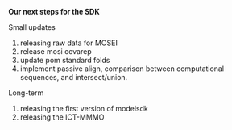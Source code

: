 **Our next steps for the SDK**

Small updates

1. releasing raw data for MOSEI
2. release mosi covarep
3. update pom standard folds
4. implement passive align, comparison between computational sequences, and intersect/union.


Long-term

1. releasing the first version of modelsdk
2. releasing the ICT-MMMO
